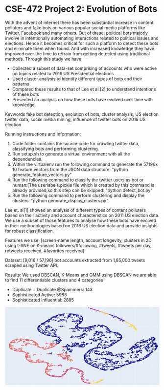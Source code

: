 # CSE-472 Project 2: Evolution of Bots

With the advent of internet there has been substantial increase in content polluters and fake bots on various popular social media platforms like Twitter, Facebook and many others. Out of these, political bots majorly involve in intentionally automating interactions related to political issues and elections. Hence it becomes critical for such a platform to detect
these bots and eliminate them when found. And with increased knowledge they have improved over the time to refrain from getting detected using traditional methods. Through this study we have 
- Collected a subset of data-set comprising of accounts who were active on topics related to 2016 US Presidential elections
- Used cluster analysis to identify different types of bots and their patterns 
- Compared these results to that of Lee et al.[2] to understand intentions of these bots 
- Presented an analysis on how these bots have evolved over time with knowledge.

Keywords fake bot detection, evolution of bots, cluster analysis, US election twitter data, social media mining, influence of twitter bots on 2016 US election


Running Instructions and Information:

1) Code folder contains the source code for crawling twitter data, classifying bots and performing clustering.
2) Run setup.sh to generate a virtual environment with all the dependencies.
3) Within the virtualenv run the following command to generate the 57196x 10 feature vectors from the JSON data structure: "python generate_feature_vectors.py"
4) Run the following command to classify the twitter users as bot or human:[The userlabels.pickle file which is created by this command is already provided,so this step can be skipped: "python detect_bot.py"
5) Run the following command to perform clustering and display the clusters: "python generate_display_clusters.py"

Lee et. al[1] showed an analysis of different types of content polluters based on their activity and account characteristics on 2011 US election data. We use a subset of those features to analyse how these bots have evolved in their methodologies based on 2016 US election data and provide insights for robust classification.

Features we use: [screen-name length, account longevity, clusters in 2D using t-SNE on K-means
followers/#following, #tweets, #tweets per day, retweets received, #favorites received]

Dataset: [9,016 / 57,196] bot accounts extracted from 1,85,000 tweets scraped using Twitter API.

Results: We used DBSCAN, K-Means and GMM using DBSCAN we are able to find 11 differentiable clusters and 4 categories
- Duplicate + Duplicate @Spammers: 143
- Sophisticated Active: 5988
- Sophisticated Influential: 2885

![clusters in 2D using t-SNE on K-means](/clusters_in_2D_using_tSNE_on_Kmeans.png)

